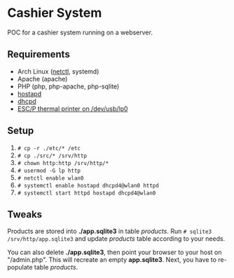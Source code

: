 # Cashier System

POC for a cashier system running on a webserver.

## Requirements

* Arch Linux ([netctl](https://wiki.archlinux.org/index.php/netctl), systemd)
* Apache (apache)
* PHP (php, php-apache, php-sqlite)
* [hostapd](https://wiki.archlinux.org/index.php/Software_access_point)
* [dhcpd](https://wiki.archlinux.org/index.php/dhcpd)
* [ESC/P thermal printer on /dev/usb/lp0](http://vi.raptor.ebaydesc.com/ws/eBayISAPI.dll?item=382662737478)

## Setup

1. `# cp -r ./etc/* /etc`
2. `# cp ./src/* /srv/http`
3. `# chown http:http /srv/http/*`
4. `# usermod -G lp http`
5. `# netctl enable wlan0`
6. `# systemctl enable hostapd dhcpd4@wlan0 httpd`
7. `# systemctl start httpd hostapd dhcpd4@wlan0`

## Tweaks

Products are stored into **./app.sqlite3** in table *products*. Run `# sqlite3 /srv/http/app.sqlite3` and update *products* table according to your needs.

You can also delete **./app.sqlite3**, then point your browser to your host on "/admin.php". This will recreate an empty **app.sqlite3**. Next, you have to re-populate table *products*.

